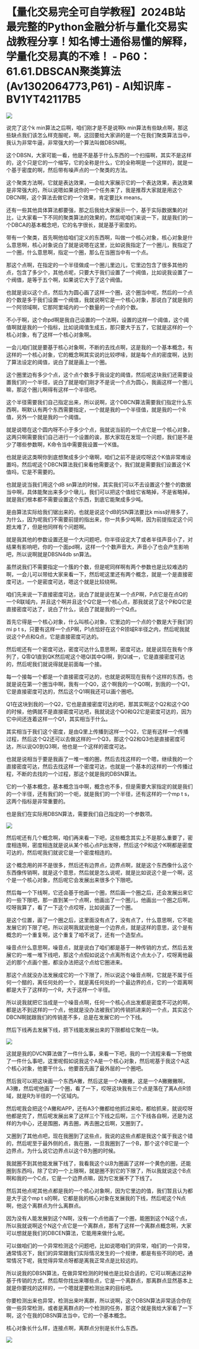 # 【量化交易完全可自学教程】2024B站最完整的Python金融分析与量化交易实战教程分享！知名博士通俗易懂的解释，学量化交易真的不难！ - P60：61.61.DBSCAN聚类算法(Av1302064773,P61) - AI知识库 - BV1YT42117B5

![](img/48bf5aeca969f2d1d742dfe64aef5a98_0.png)

说完了这个k min算法之后啊，咱们刚才是不是说啊k min算法有些缺点啊，那这些缺点我们该怎么样克服呢，啊，这回要给大家讲的是一个在我们聚类算法当中，我认为非常牛逼，非常强大的一个算法叫做DBSN啊。

这个DBSN，大家可能一看，他是不是基于什么东西的一个扫描啊，其实不是这样的，这个只是它的一个缩写，它的全称是什么，它的全称啊是一个这样的，就是一个基于密度的啊，然后带有噪声点的一个聚类的方法。

这个聚类方法啊，它就是表达效果，一会给大家展示它的一个表达效果，表达效果是非常强大的，所以说嗯如果说你的一个任务来了，我是推荐大家就是用这个DBCN啊，这个算法去做它的一个效果，肯定要比k means。

还有一些其他具体算法都要强，那之后我给大家展示一个，基于实际数据集的对比，让大家看一下不同的聚类算法的效果的，然后呢咱们来说一下，就是我们的一个DBCA的基本概念吧，它的名字很长，就是基于密度的。

带有一个聚类，首先啊他给咱们定义的东西啊，叫做一个核心对象，核心对象是什么意思啊，核心对象说白了就是说嗯在这里，比如说我指定了一个圈儿，我指定了一个圈，什么意思啊，指定一个圈，那么在当圈当中有一个点。

那这个点啊，在指定的一个半径做成一个圈儿里边儿，它里边包含了很多其他的点，包含了多少个，其他点呢，只要大于我们设置了一个阀值，比如说我设置了一个阀值，是等于五个啊，如果说它大于了这个阀值。

也就是说以这个点，然后为为圆心画了这样一个圈，这个圈当中呢，然后的一个点的个数是多于我们设置一个阀值，我就说啊它是一个核心对象，那说白了就是我的一个阿领域啊，它那阿里域内的一个数量的一个点的个数。

不小于啊，这个命pd啊是我自己设置的一个法啊，设置的这样一个阈值，这个阈值啊就是我的一个指标，比如说阈值生成五，那只要大于五了，它就是这样的一个核心对象，有了这样一个核心对象啊。

一会儿咱们就是要基于核心对象啊，不断的去找点啊，这是我的一个基本概念，有这样的一个核心对象，它的概念啊其实说的比较啰嗦，就是每个点的密度啊，达到了算法设定的阈值，说白了就是画上一个圈。

这个圈里边有多少个点，这个点个数多于我设定的阈值，然后呢这块我们还需要设置我们的一个半径，说白了就是咱们刚才不是说一个点为圆心，我画这样一个圈儿嘛，那这个圈儿啊得有这样一个半径吧。

这个半径需要我们自己指定出来，所以说啊，这个DBCN算法需要我们指定什么东西啊，啊默认有两个东西需要指定，一个就是我的一个半径值，就是我的一个R值，另外一个就是我的一个阈值。

就是说嗯在这个圆内呀不小于多少个点，我就说当前的一个点它是一个核心对象，这两只啊需要我们自己进行一个设置的诶，那大家现在发现一个问题，我们是不是少了哪些参数啊，K命令当中需要我设置一个K值。

也就是说这类啊你到底想聚成多少个墩啊，咱们之前不是说哎呀这个K值非常难设置吗，然后呢这个DBCN算法我们来看他需要这个，我们就是需要我们设置这个K值吗，它是不需要的。

也就是说当我们用这个dB sn算法的时候，其实我们可以不去设置这个整个的数据当中啊，具体能聚出来多少个墩儿，我们可以把这个值给它省略掉，不是省略掉，就是我们根本都不需要设置这个东西，到底它能聚成多少吨。

是由算法实际给我们锯出来的，也就是说这个dB的SN算法要比k miss好用多了，为什么，因为呢我们不需要前提的指出来，你一共多少吨啊，因为前提指定这个问题太难了，但是他同样有个问题啊。

就是我其他的参数设置还是一个大问题吧，你半径设定大了或者半径声音小了，对结果有影响吧，你的一个面pd啊，这样一个个数声音大，声音小了也会产生影响吧，所以说啊就是DBSN4db sn算法。

虽然说我们不需要指定一个簇的个数，但是呢同样啊有两个参数也是比较难选的啊，一会儿可以带给大家来看一下，然后呢这里还有两个概念，就是一个是直接密度可达，一个是密度可达，嗯这个就是比较绕啊。

咱们先来说一下直接密度可达，说白了就是说在某一个点P啊，P点它是在点Q的一个R联域内，并且这个啊并且这个Q它是一个核心点，那我就说了这个P和Q它是直接密度可达了，说白了什么，说白了就是我的一个Q点。

首先它得是一个核心对象，什么叫核心对象，它里边的一个点的个数是大于我们的mi p t s，只要有这样一个点P啊，P1点恰好在这个R领域R半径之内，然后呢我就说这个P点和Q点，它是直接密度可达的。

然后呢还有一个密度可达，密度可达什么意思啊，密度可达，就是说现在我有个序列了，Q零Q1直到QK然后呢这个嗯QI其中QI啊，到QI减一，它是直接密度可达的，然后呢我们就说得就是前面每一个接。

每一个接每一个都是一个直接密度可达的，也就是说啊现在我有个这样的东西，也就是说在第一个圈当中啊，我有一个Q0，这个啊我的一个Q0啊，到我的一个Q1，它是直接密度可达的，然后这个Q1啊我还可以画个圈吧。

Q1在这块到我的一个Q2，它也是直接密度可达的吧，那其实啊这个Q2和这个Q0的时候，他俩就不是直接密度可达吧，我就说这个Q0和Q2它是密度可达的，因为它中间还连着这样一个Q1，其实相当于什么。

其实相当于我们这个密度，是由Q里上传播到这样一个Q2，它是有这样一个传播过程，然后这个Q2还可以去做这样的一个Q3，那这个Q2和Q3也是直接密度可达，所以说Q0到Q3啊，他也是一个这样的密度可达。

也就是说相当于要是我画了一堆一堆的圈，然后去找这样的一个嗯，继续我的一个直接密度可达，然后去找这样一个密度可达，也就是一个基本的这样的一个传播过程，不断的去找的一个过程，那这个就是我的DBSN算法。

它的一个基本概念，基本概念当中啊，概念也不多，但是需要大家指定的就是我们的一个半径，还有我们的一个呃，就是我们的一个半径，还有这样的一个mp t s，这两个指标是非常重要的。

也是我们在实际用DBSN算法，需要我们自己指定的一个参数项。

![](img/48bf5aeca969f2d1d742dfe64aef5a98_2.png)

然后呢还有几个概念啊，咱们再来看一下吧，这些概念其实上不是那么重要了，密度相连啊，密度相连就是说从某个核心点P出发呀，然后这个P和这个K啊都是密度可达的，然后呢我们就说它是一个密度相连的。

这个概念用的并不是很多，然后还有边界点，边界点啊，就是这个东西像什么这个东西像传销啊，就是这个意思，然后就是怎么说呢，就是比如说这个是一个啊，这个是一个核心对象，然后呢它会发展出来很多个下限吧。

然后每一个下线啊，它还会基于他画一个圈，然后画一个圈之后，还会发展出来它的一些下限吧，那一直到某一个点啊，他画出了一个圈儿，他画出一个圈之后啊，哎呀我算了，看了一下这个点哎呀，比如说画了一个圈。

是这个位置，画了一个圈之后，这里面没有点了，没有点了，什么意思啊，它不能发展它的下限了吧，所以说啊我就说他是一个边界点，就是这样的意思，这个是有概念的一个重复啊，这个重复了咱不说了，还有一个造型点。

噪音点什么意思啊，噪音点，就是说白了咱们都是基于一种传销的方式，然后去发展它的一堆一堆下线吧，那这个点假如说这个点离所有这个点太小了，哎呀离他最近的那个点画个圈，都没办法把这个点给它圈进来。

那这个点就没办法发展成它的一个下限了，所以说这个噪音点啊，它就是不属于任何一个醋的，离任何处的一个，就是离任何处的一个最边界的点，它的一个距离啊都是大于了这样的一个R，大于这样一个半径。

所以说我就把它当成是一个噪音点啊，任何一个核心点出发都是密度不可达的啊，都是达不到这样的一个点，他就是没办法被我们的传销抓进来的一个点，其实这个DBCN啊就跟我们的传销差不多，总是在发展它的一个下线。

然后下线再去发展下线，把下线能发展出来的下限都给它聚在一块。

![](img/48bf5aeca969f2d1d742dfe64aef5a98_4.png)

这就是我的DVCN算法做了一件什么事，来看一下吧，我的一个流程来看一下他做了一件什么事吧，这里呢假如说我这个A是一个核心对象，然后呢基于我这个A这个核心对象，他要干什么，他要首先画了最外层的一个圈吧。

然后我可以把这块画一个东西A撇，然后这是一个A撇撇，这是一个A撇撇撇啊，A3撇，然后呢他画了一个圈，看了一下，哎呀这块我有三个点是落在了离A点R领域，就是R为半径的一个区域内。

然后呢我会把这个A撇和APP，还有A3个撇都给他抓过来哈，都给抓来，就说哎呀他都是完了，然后呢发展出来了这样三个下线之后啊，三个下线各自啊，还是为这样的为中心，还是围圈，再去圈，再去圈之后啊，又圈到了。

又圈到了其他点吧，现在我圈到了这些点，我说的这些点都是我这个属于我这个错的，然后呢至于最外侧的点，我在圈，一旦我圈到了一个B，那个这个B它是一个边界点，为什么说它边界点以这个B为圈的时候。

我就圈不到其他能发展下线了，我看我这个以B为圈画了这样一个黄色的圈，还能圈到东西吗，除了它的一个上限啊，就是圈不到它的下限了，所以我就说这个B点啊和我的一个C点，它是一个边界点嘛，因为它发展不了下线了。

然后其他点呢其他点都是我的一个核心对象啊，因为它里边的值，我们暂且认为都是大于这个mp t s的啊，它都是我的核心对象在发展我的下线，然后呢这个N点啊，他这个离群点为什么离群点。

因为没有人能发展到这个N啊，没有一个点他画了一个圈，能圈到这个N这个点，所以我就说啊这个N这个点它是一个离群点，那有了这样一个离群点概念啊，大家可以想就是我们的DBCEN算法，它能用来做什么呢。

可以做咱们的一个异常检测这个问题吧，比如说嗯咱们的异常，咱们的一个异常，通常情况下，我们的异常跟我们实际情况发生的一个规律，都是有些不同的吧，通常情况下呢，我觉得异常点呀都是离我正常点是比较远的。

所以说我的DBSN算法，在做异常检测的时候也是比较合适的，它可以啊通过这种基于传销的方式，然后帮你找出来哪些点，它是一个离群点，那离群点显然基本上就是你要找的这样的，一个嗯就是要检测出来的目标吧。

你要检测出来也异常，检测出来叶离群，所以说啊，这个DBSN算法非常适合你在做一些异常检测，或者是离群点的一个检测的任务，那这个就是我给大家看了一下啊，这个在我的DBSN算法当中，它的一个基本概念。

核心对象长什么样，连接点啊，离群点分别是长什么东西。

![](img/48bf5aeca969f2d1d742dfe64aef5a98_6.png)